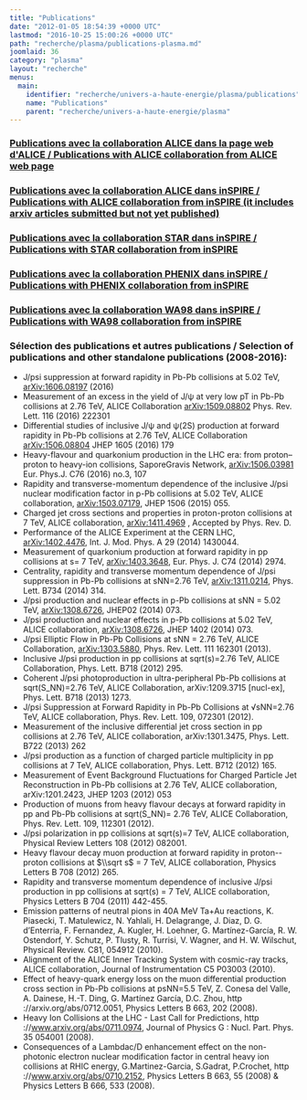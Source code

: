 ```yaml
---
title: "Publications"
date: "2012-01-05 18:54:39 +0000 UTC"
lastmod: "2016-10-25 15:00:26 +0000 UTC"
path: "recherche/plasma/publications-plasma.md"
joomlaid: 36
category: "plasma"
layout: "recherche"
menus:
  main:
    identifier: "recherche/univers-a-haute-energie/plasma/publications"
    name: "Publications"
    parent: "recherche/univers-a-haute-energie/plasma"
---
```

### [Publications avec la collaboration ALICE dans la page web d'ALICE / Publications with ALICE collaboration from ALICE web page](http://aliceinfo.cern.ch/ArtSubmission/publications)

### [Publications avec la collaboration ALICE dans inSPIRE / Publications with ALICE collaboration from inSPIRE (it includes arxiv articles submitted but not yet published)](http://inspirehep.net/search?ln=en&ln=en&p=find+%!a(MISSING)+aphecetche+and+cn+alice%!&(MISSING)of=hb&action_search=Search&sf=&so=d&rm=&rg=25&sc=0)

### [Publications avec la collaboration STAR dans inSPIRE / Publications with STAR collaboration from inSPIRE](http://inspirehep.net/search?ln=en&ln=en&p=findor+%!a(MISSING)+erazmus+and+cn+star%!+(MISSING)or+%!a(MISSING)+kabana+and+cn+star%!+(MISSING)&of=hb&action_search=Search&sf=&so=d&rm=&rg=25&sc=0)

### [Publications avec la collaboration PHENIX dans inSPIRE / Publications with PHENIX collaboration from inSPIRE](http://inspirehep.net/search?ln=en&ln=en&p=find++%!a(MISSING)+aphecetche+and+cn+phenix%!+(MISSING)&of=hb&action_search=Search&sf=&so=d&rm=&rg=25&sc=0)

### [Publications avec la collaboration WA98 dans inSPIRE / Publications with WA98 collaboration from inSPIRE](http://inspirehep.net/search?ln=en&ln=en&p=find+%!a(MISSING)+schutz+and+cn+wa98%!&(MISSING)of=hb&action_search=Search&sf=&so=d&rm=&rg=25&sc=0)

### Sélection des publications et autres publications / Selection of publications and other standalone publications (2008-2016):

*   J/psi suppression at forward rapidity in Pb-Pb collisions at 5.02 TeV, [arXiv:1606.08197](http://arxiv.org/abs/1606.08197) (2016)
*   Measurement of an excess in the yield of J/ψ at very low pT in Pb-Pb collisions at 2.76 TeV, ALICE Collaboration [arXiv:1509.08802](http://arxiv.org/abs/1509.08802) Phys. Rev. Lett. 116 (2016) 222301
*   Differential studies of inclusive J/ψ and ψ(2S) production at forward rapidity in Pb-Pb collisions at 2.76 TeV, ALICE Collaboration [arXiv:1506.08804](http://arxiv.org/abs/1506.08804) JHEP 1605 (2016) 179
*   Heavy-flavour and quarkonium production in the LHC era: from proton–proton to heavy-ion collisions, SaporeGravis Network, [arXiv:1506.03981](http://arxiv.org/abs/1506.03981) Eur. Phys.J. C76 (2016) no.3, 107
*   Rapidity and transverse-momentum dependence of the inclusive J/psi nuclear modification factor in p-Pb collisions at 5.02 TeV, ALICE collaboration, [arXiv:1503.07179](http://arxiv.org/abs/1503.07179), JHEP 1506 (2015) 055.
*   Charged jet cross sections and properties in proton-proton collisions at 7 TeV, ALICE collaboration, [arXiv:1411.4969](http://arxiv.org/abs/1411.4969) , Accepted by Phys. Rev. D.
*   Performance of the ALICE Experiment at the CERN LHC, [arXiv:1402.4476](http://arxiv.org/abs/1402.4476), Int. J. Mod. Phys. A 29 (2014) 1430044.
*   Measurement of quarkonium production at forward rapidity in pp collisions at s= 7 TeV, [arXiv:1403.3648](http://arxiv.org/abs/1403.3648), Eur. Phys. J. C74 (2014) 2974.
*   Centrality, rapidity and transverse momentum dependence of J/psi suppression in Pb-Pb collisions at sNN=2.76 TeV, [arXiv:1311.0214](http://arxiv.org/abs/1311.0214), Phys. Lett. B734 (2014) 314.
*   J/psi production and nuclear effects in p-Pb collisions at sNN = 5.02 TeV, [arXiv:1308.6726](http://arxiv.org/abs/1308.6726), JHEP02 (2014) 073.
*   J/psi production and nuclear effects in p-Pb collisions at 5.02 TeV, ALICE collaboration, [arXiv:1308.6726](http://arxiv.org/abs/1308.6726), JHEP 1402 (2014) 073.
*   J/psi Elliptic Flow in Pb-Pb Collisions at sNN = 2.76 TeV, ALICE Collaboration, [arXiv:1303.5880](http://arxiv.org/abs/1303.5880), Phys. Rev. Lett. 111 162301 (2013).
*   Inclusive J/psi production in pp collisions at sqrt(s)=2.76 TeV, ALICE Collaboration, Phys. Lett. B718 (2012) 295.
*   Coherent J/psi photoproduction in ultra-peripheral Pb-Pb collisions at sqrt(S\_NN)=2.76 TeV, ALICE Collaboration, arXiv:1209.3715 \[nucl-ex\], Phys. Lett. B718 (2013) 1273.
*   J/psi Suppression at Forward Rapidity in Pb-Pb Collisions at √sNN=2.76 TeV, ALICE collaboration, Phys. Rev. Lett. 109, 072301 (2012).
*   Measurement of the inclusive differential jet cross section in pp collisions at 2.76 TeV, ALICE collaboration, arXiv:1301.3475, Phys. Lett. B722 (2013) 262
*   J/psi production as a function of charged particle multiplicity in pp collisions at 7 TeV, ALICE collaboration, Phys. Lett. B712 (2012) 165.
*   Measurement of Event Background Fluctuations for Charged Particle Jet Reconstruction in Pb-Pb collisions at 2.76 TeV, ALICE collaboration, arXiv:1201.2423, JHEP 1203 (2012) 053
*   Production of muons from heavy flavour decays at forward rapidity in pp and Pb-Pb collisions at sqrt(S\_NN)= 2.76 TeV, ALICE Collaboration, Phys. Rev. Lett. 109, 112301 (2012).
*   J/psi polarization in pp collisions at sqrt(s)=7 TeV, ALICE collaboration, Physical Review Letters 108 (2012) 082001.
*   Heavy flavour decay muon production at forward rapidity in proton--proton collisions at $\\sqrt s$ = 7 TeV, ALICE collaboration, Physics Letters B 708 (2012) 265.
*   Rapidity and transverse momentum dependence of inclusive J/psi production in pp collisions at sqrt(s) = 7 TeV, ALICE collaboration, Physics Letters B 704 (2011) 442-455.
*   Emission patterns of neutral pions in 40A MeV Ta+Au reactions, K. Piasecki, T. Matulewicz, N. Yahlali, H. Delagrange, J. Diaz, D. G. d’Enterria, F. Fernandez, A. Kugler, H. Loehner, G. Martínez-García, R. W. Ostendorf, Y. Schutz, P. Tlusty, R. Turrisi, V. Wagner, and H. W. Wilschut, Physical Review. C81, 054912 (2010).
*   Alignment of the ALICE Inner Tracking System with cosmic-ray tracks, ALICE collaboration, Journal of Instrumentation C5 P03003 (2010).
*   Effect of heavy-quark energy loss on the muon differential production cross section in Pb-Pb collisions at psNN=5.5 TeV, Z. Conesa del Valle, A. Dainese, H.-T. Ding, G. Martínez García, D.C. Zhou, http ://arxiv.org/abs/0712.0051, Physics Letters B 663, 202 (2008).
*   Heavy Ion Collisions at the LHC - Last Call for Predictions, http ://www.arxiv.org/abs/0711.0974, Journal of Physics G : Nucl. Part. Phys. 35 054001 (2008).
*   Consequences of a Lambdac/D enhancement effect on the non-photonic electron nuclear modification factor in central heavy ion collisions at RHIC energy, G.Martinez-Garcia, S.Gadrat, P.Crochet, http ://www.arxiv.org/abs/0710.2152, Physics Letters B 663, 55 (2008) & Physics Letters B 666, 533 (2008).
